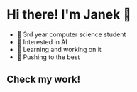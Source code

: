 # Hi there! I'm Janek 👋

- 🏫 3rd year computer science student
- 🤖 Interested in AI
- 🌱 Learning and working on it
- 🍃 Pushing to the best

## Check my work!
